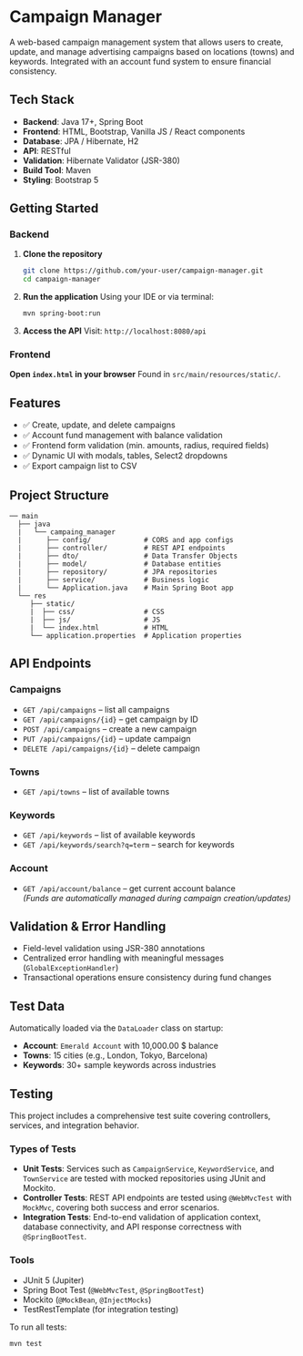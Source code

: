 #  Campaign Manager

A web-based campaign management system that allows users to create, update, and manage advertising campaigns based on locations (towns) and keywords. Integrated with an account fund system to ensure financial consistency.

##  Tech Stack

- **Backend**: Java 17+, Spring Boot
- **Frontend**: HTML, Bootstrap, Vanilla JS / React components
- **Database**: JPA / Hibernate, H2
- **API**: RESTful
- **Validation**: Hibernate Validator (JSR-380)
- **Build Tool**: Maven
- **Styling**: Bootstrap 5

##  Getting Started

### Backend

1. **Clone the repository**
   ```bash
   git clone https://github.com/your-user/campaign-manager.git
   cd campaign-manager
   ```

2. **Run the application**
   Using your IDE or via terminal:
   ```bash
   mvn spring-boot:run
   ```

3. **Access the API**
   Visit: `http://localhost:8080/api`

### Frontend

**Open `index.html` in your browser**
   Found in `src/main/resources/static/`.



##  Features

- ✅ Create, update, and delete campaigns
- ✅ Account fund management with balance validation
- ✅ Frontend form validation (min. amounts, radius, required fields)
- ✅ Dynamic UI with modals, tables, Select2 dropdowns
- ✅ Export campaign list to CSV

##  Project Structure

```
── main
  ├── java
  |   └── campaing_manager
  |      ├── config/             # CORS and app configs
  |      ├── controller/         # REST API endpoints
  |      ├── dto/                # Data Transfer Objects
  |      ├── model/              # Database entities
  |      ├── repository/         # JPA repositories
  |      ├── service/            # Business logic
  |      └── Application.java    # Main Spring Boot app
  └── res   
     ├── static/               
     |  ├── css/                 # CSS
     |  ├── js/                  # JS
     |  └── index.html           # HTML
     └── application.properties  # Application properties
```

##  API Endpoints

### Campaigns

- `GET /api/campaigns` – list all campaigns
- `GET /api/campaigns/{id}` – get campaign by ID
- `POST /api/campaigns` – create a new campaign
- `PUT /api/campaigns/{id}` – update campaign
- `DELETE /api/campaigns/{id}` – delete campaign

### Towns

- `GET /api/towns` – list of available towns

### Keywords

- `GET /api/keywords` – list of available keywords
- `GET /api/keywords/search?q=term` – search for keywords

### Account

- `GET /api/account/balance` – get current account balance  
  *(Funds are automatically managed during campaign creation/updates)*

##  Validation & Error Handling

- Field-level validation using JSR-380 annotations
- Centralized error handling with meaningful messages (`GlobalExceptionHandler`)
- Transactional operations ensure consistency during fund changes

##  Test Data

Automatically loaded via the `DataLoader` class on startup:

- **Account**: `Emerald Account` with 10,000.00 $ balance
- **Towns**: 15 cities (e.g., London, Tokyo, Barcelona)
- **Keywords**: 30+ sample keywords across industries


##  Testing

This project includes a comprehensive test suite covering controllers, services, and integration behavior.

###  Types of Tests

- **Unit Tests**: Services such as `CampaignService`, `KeywordService`, and `TownService` are tested with mocked repositories using JUnit and Mockito.
- **Controller Tests**: REST API endpoints are tested using `@WebMvcTest` with `MockMvc`, covering both success and error scenarios.
- **Integration Tests**: End-to-end validation of application context, database connectivity, and API response correctness with `@SpringBootTest`.

###  Tools

- JUnit 5 (Jupiter)
- Spring Boot Test (`@WebMvcTest`, `@SpringBootTest`)
- Mockito (`@MockBean`, `@InjectMocks`)
- TestRestTemplate (for integration testing)

To run all tests:
```bash
mvn test
```



